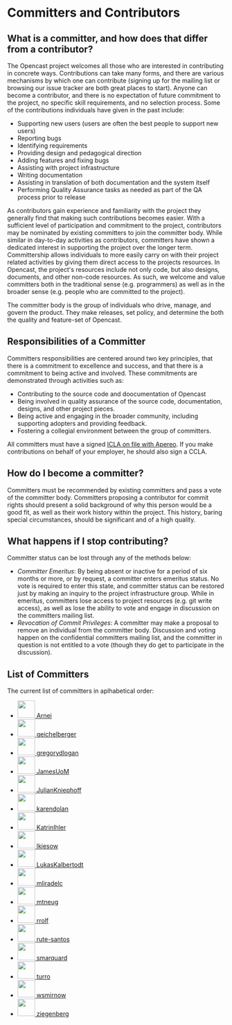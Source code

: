 Committers and Contributors
===========================

What is a committer, and how does that differ from a contributor?
-----------------------------------------------------------------
The Opencast project welcomes all those who are interested in contributing in concrete ways. Contributions can take
many forms, and there are various mechanisms by which one can contribute (signing up for the mailing list or
browsing our issue tracker are both great places to start). Anyone can become a contributor, and there is no
expectation of future commitment to the project, no specific skill requirements, and no selection process. Some of the
contributions individuals have given in the past include:

* Supporting new users (users are often the best people to support new users)
* Reporting bugs
* Identifying requirements
* Providing design and pedagogical direction
* Adding features and fixing bugs
* Assisting with project infrastructure
* Writing documentation
* Assisting in translation of both documentation and the system itself
* Performing Quality Assurance tasks as needed as part of the QA process prior to release

As contributors gain experience and familiarity with the project they generally find that making such contributions
becomes easier. With a sufficient level of participation and commitment to the project, contributors may be nominated
by existing committers to join the committer body. While similar in day-to-day activities as contributors, committers
have shown a dedicated interest in supporting the project over the longer term. Committership allows individuals to
more easily carry on with their project related activities by giving them direct access to the projects resources. In
Opencast, the project's resources include not only code, but also designs, documents, and other non-code resources. As
such, we welcome and value committers both in the traditional sense (e.g. programmers) as well as in the broader sense
(e.g. people who are committed to the project).

The committer body is the group of individuals who drive, manage, and govern the product. They make releases, set
policy, and determine the both the quality and feature-set of Opencast.


Responsibilities of a Committer
-------------------------------

Committers responsibilities are centered around two key principles, that there is a commitment to excellence and
success, and that there is a commitment to being active and involved. These commitments are demonstrated through
activities such as:

* Contributing to the source code and doocumentation of Opencast
* Being involved in quality assurance of the source code,
  documentation, designs, and other project pieces.
* Being active and engaging in the broader community, including
  supporting adopters and providing feedback.
* Fostering a collegial environment between the group of committers.

All committers must have a signed [ICLA on file with Apereo](http://licensing.apereo.org/).
If you make contributions on behalf of your employer, he should also sign a CCLA.


How do I become a committer?
----------------------------

Committers must be recommended by existing committers and pass a vote of the committer body. Committers proposing a
contributor for commit rights should present a solid background of why this person would be a good fit, as well as
their work history within the project. This history, baring special circumstances, should be significant and of a high
quality.

What happens if I stop contributing?
------------------------------------

Committer status can be lost through any of the methods below:

* *Committer Emeritus*: By being absent or inactive for a period of six months or more, or by request, a committer
  enters emeritus status. No vote is required to enter this state, and committer status can be restored just by
  making an inquiry to the project infrastructure group. While in emeritus, committers lose access to project
  resources (e.g. git write access), as well as lose the ability to vote and engage in discussion on the committers
  mailing list.
* *Revocation of Commit Privileges*: A committer may make a proposal to remove an individual from the committer body.
  Discussion and voting happen on the confidential committers mailing list, and the committer in question is not
  entitled to a vote (though they do get to participate in the discussion).

List of Committers
------------------

The current list of committers in aplhabetical order:

<ul>
<li><a href=https://github.com/Arnei><img style="width: 40px; margin: 0"
 src=https://avatars.githubusercontent.com/u/14070005?u=6e73d565059359edfca6ec780d0263e9c2a01668&v=4
 /> Arnei</a></li>
<li><a href=https://github.com/geichelberger><img style="width: 40px; margin: 0"
 src=https://avatars.githubusercontent.com/u/35195803?v=4
 /> geichelberger</a></li>
<li><a href=https://github.com/gregorydlogan><img style="width: 40px; margin: 0"
 src=https://avatars.githubusercontent.com/u/5639561?u=3980a41f51a9b4fcaa988a80e561de14913d062d&v=4
 /> gregorydlogan</a></li>
<li><a href=https://github.com/JamesUoM><img style="width: 40px; margin: 0"
 src=https://avatars.githubusercontent.com/u/2952979?u=b192e1a3272c7a1264365cc591d893829b186dcf&v=4
 /> JamesUoM</a></li>
<li><a href=https://github.com/JulianKniephoff><img style="width: 40px; margin: 0"
 src=https://avatars.githubusercontent.com/u/123272?v=4
 /> JulianKniephoff</a></li>
<li><a href=https://github.com/karendolan><img style="width: 40px; margin: 0"
 src=https://avatars.githubusercontent.com/u/1331728?u=636e1f73f13acf3faf48c5127d1c72dbaef6c71f&v=4
 /> karendolan</a></li>
<li><a href=https://github.com/KatrinIhler><img style="width: 40px; margin: 0"
 src=https://avatars.githubusercontent.com/u/11960278?u=9faf9a88d3097c7864dc80f799b9845bc09d7026&v=4
 /> KatrinIhler</a></li>
<li><a href=https://github.com/lkiesow><img style="width: 40px; margin: 0"
 src=https://avatars.githubusercontent.com/u/1008395?u=9f82bb48d2d8f88f6c41ef382e41aae132d894e6&v=4
 /> lkiesow</a></li>
 <li><a href=https://github.com/LukasKalbertodt><img style="width: 40px; margin: 0"
  src=https://avatars.githubusercontent.com/u/7419664?v=4
 /> LukasKalbertodt</a></li>
<li><a href=https://github.com/mliradelc><img style="width: 40px; margin: 0"
 src=https://avatars.githubusercontent.com/u/8040628?u=d5028c1e9214b6cee0374a6651f8947e55bc546f&v=4
 /> mliradelc</a></li>
<li><a href=https://github.com/mtneug><img style="width: 40px; margin: 0"
 src=https://avatars.githubusercontent.com/u/3051721?u=2c323b5e247fc422dd4d97976f1d513c401dd512&v=4
 /> mtneug</a></li>
<li><a href=https://github.com/rrolf><img style="width: 40px; margin: 0"
 src=https://avatars.githubusercontent.com/u/1894165?u=b854d241d81a504b9f692b8086ff15097c6c333e&v=4
 /> rrolf</a></li>
<li><a href=https://github.com/rute-santos><img style="width: 40px; margin: 0"
 src=https://avatars.githubusercontent.com/u/9451622?u=a240189b32811b984d04939ee82e456aaa68eb59&v=4
 /> rute-santos</a></li>
<li><a href=https://github.com/smarquard><img style="width: 40px; margin: 0"
 src=https://avatars.githubusercontent.com/u/5888197?u=71bbc5d122a4175f8954502c280afc0a3c575e59&v=4
 /> smarquard</a></li>
<li><a href=https://github.com/turro><img style="width: 40px; margin: 0"
 src=https://avatars.githubusercontent.com/u/3541284?u=c9b1c8c7d2d674a3bc633c3f026a3b09e9131ae6&v=4
 /> turro</a></li>
<li><a href=https://github.com/wsmirnow><img style="width: 40px; margin: 0"
 src=https://avatars.githubusercontent.com/u/26736?u=ac49366f1834d1b32c6e0c0f330cc2ec4b640e04&v=4
 /> wsmirnow</a></li>
<li><a href=https://github.com/ziegenberg><img style="width: 40px; margin: 0"
 src=https://avatars.githubusercontent.com/u/856916?u=b23b2023c858cca58565a0e762a1d4bef3e8999d&v=4
 /> ziegenberg</a></li>
</ul>
